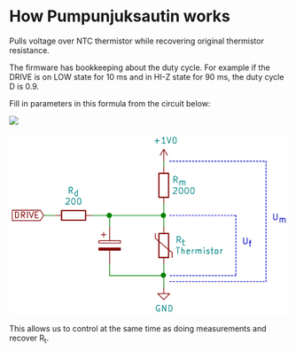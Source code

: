 # How Pumpunjuksautin works

Pulls voltage over NTC thermistor while recovering original thermistor
resistance.

The firmware has bookkeeping about the duty cycle. For example if the
DRIVE is on LOW state for 10 ms and in HI-Z state for 90 ms, the duty
cycle D is 0.9.

Fill in parameters in this formula from the circuit below:

<img src="https://render.githubusercontent.com/render/math?math=\left(\frac{\frac{U_m}{U_f}-1}{R_m}-\frac{D}{R_d}\right)^{-1}$">

![Variables in the formula](variables.svg)

This allows us to control at the same time as doing measurements and recover R<sub>t</sub>.

